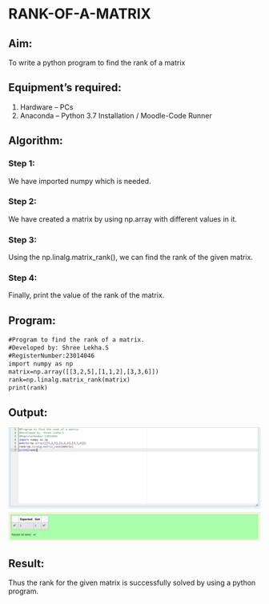 # RANK-OF-A-MATRIX
## Aim:
To write a python program to find the rank of a matrix
## Equipment’s required:
1. 	Hardware – PCs
2. 	Anaconda – Python 3.7 Installation / Moodle-Code Runner
## Algorithm:
### Step 1: 
We have imported numpy which is needed.
### Step 2: 
We have created a matrix by using np.array with different values in it.
### Step 3: 
Using the np.linalg.matrix_rank(), we can find the rank of the given matrix.
### Step 4: 
Finally, print the value of the rank of the matrix.
## Program:
```
#Program to find the rank of a matrix.
#Developed by: Shree Lekha.S
#RegisterNumber:23014046
import numpy as np
matrix=np.array([[3,2,5],[1,1,2],[3,3,6]])
rank=np.linalg.matrix_rank(matrix)
print(rank)
```
## Output:
![output](/matrix.png)
## Result:
Thus the rank for the given matrix is successfully solved by  using a python program.

